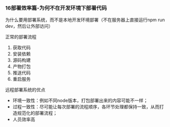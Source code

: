 ### 16部署效率篇-为何不在开发环境下部署代码

为什么要用部署系统，而不是本地开发环境部署（不在服务器上直接运行npm run dev，然后让外部访问）

正常的部署流程

1. 获取代码
2. 安装依赖
3. 源码构建
4. 产物打包
5. 推送代码
6. 重启服务

远程部署系统的优点

- 环境一致性：例如不同node版本，打包部署出来的内容可能不一样；
- 过程一致性：尽可能让每次部署的流程顺序，各环节处理都保持一致，从而打造规范化的部署流程；
- 人员效率高